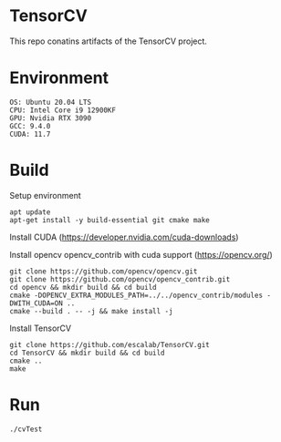 # TensorCV
This repo conatins artifacts of the TensorCV project.

# Environment
```
OS: Ubuntu 20.04 LTS
CPU: Intel Core i9 12900KF
GPU: Nvidia RTX 3090
GCC: 9.4.0
CUDA: 11.7
```

# Build
Setup environment
```
apt update
apt-get install -y build-essential git cmake make
```

Install CUDA (https://developer.nvidia.com/cuda-downloads)

Install opencv opencv_contrib with cuda support (https://opencv.org/)
```
git clone https://github.com/opencv/opencv.git
git clone https://github.com/opencv/opencv_contrib.git
cd opencv && mkdir build && cd build
cmake -DOPENCV_EXTRA_MODULES_PATH=../../opencv_contrib/modules -DWITH_CUDA=ON ..
cmake --build . -- -j && make install -j
```

Install TensorCV
```
git clone https://github.com/escalab/TensorCV.git
cd TensorCV && mkdir build && cd build
cmake ..
make
```

# Run
```
./cvTest
```
